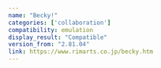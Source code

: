 ```yaml
---
name: "Becky!"
categories: ['collaboration']
compatibility: emulation
display_result: "Compatible"
version_from: "2.81.04"
link: https://www.rimarts.co.jp/becky.htm
---
```

